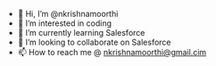 - 👋 Hi, I’m @nkrishnamoorthi
- 👀 I’m interested in coding
- 🌱 I’m currently learning Salesforce
- 💞️ I’m looking to collaborate on Salesforce
- 📫 How to reach me @ nkrishnamoorthi@gmail.cim

<!---
nkrishnamoorthi/nkrishnamoorthi is a ✨ special ✨ repository because its `README.md` (this file) appears on your GitHub profile.
You can click the Preview link to take a look at your changes.
--->
